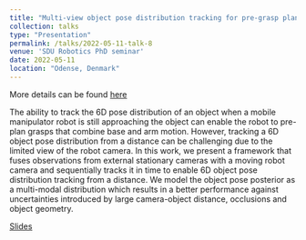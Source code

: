 ```yaml
---
title: "Multi-view object pose distribution tracking for pre-grasp planning on mobile robots"
collection: talks
type: "Presentation"
permalink: /talks/2022-05-11-talk-8
venue: 'SDU Robotics PhD seminar'
date: 2022-05-11
location: "Odense, Denmark"
---
```

More details can be found [here](/publication/2022-03-01-icra2022) 

The ability to track the 6D pose distribution of an object when a mobile manipulator robot is still approaching the object can enable the robot to pre-plan grasps that combine base and arm motion. However, tracking a 6D object pose distribution from a distance can be challenging due to the limited view of the robot camera. In this work, we present a framework that fuses observations from external stationary cameras with a moving robot camera and sequentially tracks it in time to enable 6D object pose distribution tracking from a distance. We model the object pose posterior as a multi-modal distribution which results in a better performance against uncertainties introduced by large camera-object distance, occlusions and object geometry.

[Slides](/files/phd-seminar-sdu-2022.pdf)
